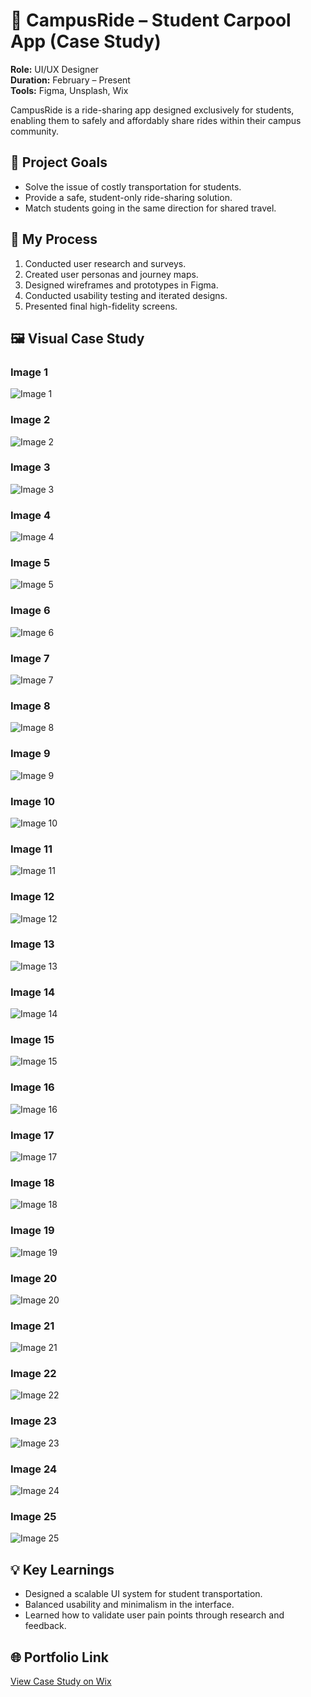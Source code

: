# 🚗 CampusRide – Student Carpool App (Case Study)

**Role:** UI/UX Designer  
**Duration:** February – Present  
**Tools:** Figma, Unsplash, Wix  

CampusRide is a ride-sharing app designed exclusively for students, enabling them to safely and affordably share rides within their campus community.

## 🎯 Project Goals

- Solve the issue of costly transportation for students.
- Provide a safe, student-only ride-sharing solution.
- Match students going in the same direction for shared travel.

## 📐 My Process

1. Conducted user research and surveys.
2. Created user personas and journey maps.
3. Designed wireframes and prototypes in Figma.
4. Conducted usability testing and iterated designs.
5. Presented final high-fidelity screens.

## 🖼️ Visual Case Study

### Image 1  
![Image 1](./1.png)

### Image 2  
![Image 2](./2.png)

### Image 3  
![Image 3](./3.png)

### Image 4  
![Image 4](./4.png)

### Image 5  
![Image 5](./5.png)

### Image 6  
![Image 6](./6.png)

### Image 7  
![Image 7](./7.png)

### Image 8  
![Image 8](./8.png)

### Image 9  
![Image 9](./9.png)

### Image 10  
![Image 10](./10.png)

### Image 11  
![Image 11](./11.png)

### Image 12  
![Image 12](./12.png)

### Image 13  
![Image 13](./13.png)

### Image 14  
![Image 14](./14.png)

### Image 15  
![Image 15](./15.png)

### Image 16  
![Image 16](./16.png)

### Image 17  
![Image 17](./17.png)

### Image 18  
![Image 18](./18.png)

### Image 19  
![Image 19](./19.png)

### Image 20  
![Image 20](./20.png)

### Image 21  
![Image 21](./21.png)

### Image 22  
![Image 22](./22.png)

### Image 23  
![Image 23](./23.png)

### Image 24  
![Image 24](./24.png)

### Image 25  
![Image 25](./25.png)

## 💡 Key Learnings

- Designed a scalable UI system for student transportation.
- Balanced usability and minimalism in the interface.
- Learned how to validate user pain points through research and feedback.

## 🌐 Portfolio Link

[View Case Study on Wix](https://sravyanallagantula.wixsite.com/sravya-nallagantula/portfolio-collections/my-work/my-work)

